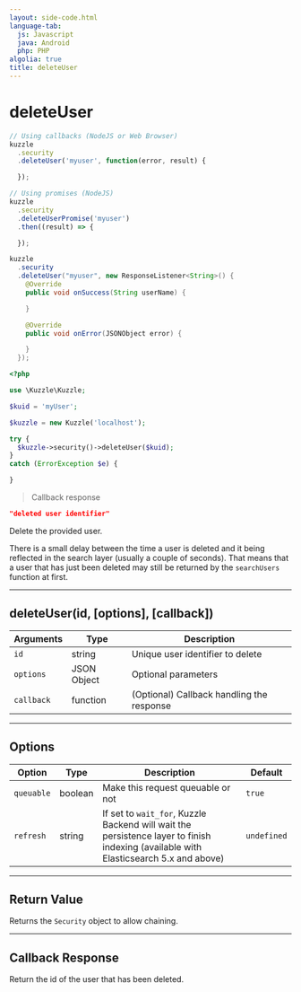 ```yaml
---
layout: side-code.html
language-tab:
  js: Javascript
  java: Android
  php: PHP
algolia: true
title: deleteUser
---
```


# deleteUser

```js
// Using callbacks (NodeJS or Web Browser)
kuzzle
  .security
  .deleteUser('myuser', function(error, result) {

  });

// Using promises (NodeJS)
kuzzle
  .security
  .deleteUserPromise('myuser')
  .then((result) => {

  });
```

```java
kuzzle
  .security
  .deleteUser("myuser", new ResponseListener<String>() {
    @Override
    public void onSuccess(String userName) {

    }

    @Override
    public void onError(JSONObject error) {

    }
  });
```

```php
<?php

use \Kuzzle\Kuzzle;

$kuid = 'myUser';

$kuzzle = new Kuzzle('localhost');

try {
  $kuzzle->security()->deleteUser($kuid);
}
catch (ErrorException $e) {

}
```

> Callback response

```json
"deleted user identifier"
```

Delete the provided user.

<aside class="notice">
There is a small delay between the time a user is deleted and it being reflected in the search layer (usually a couple of seconds).
That means that a user that has just been deleted may still be returned by the <code>searchUsers</code> function at first.
</aside>

---

## deleteUser(id, [options], [callback])

| Arguments | Type | Description |
|---------------|---------|----------------------------------------|
| ``id`` | string | Unique user identifier to delete |
| ``options`` | JSON Object | Optional parameters |
| ``callback`` | function | (Optional) Callback handling the response |

---

## Options

| Option | Type | Description | Default |
|---------------|---------|----------------------------------------|---------|
| ``queuable`` | boolean | Make this request queuable or not  | ``true`` |
| ``refresh`` | string | If set to ``wait_for``, Kuzzle Backend will wait the persistence layer to finish indexing (available with Elasticsearch 5.x and above) | ``undefined`` |

---

## Return Value

Returns the `Security` object to allow chaining.

---

## Callback Response

Return the id of the user that has been deleted.
